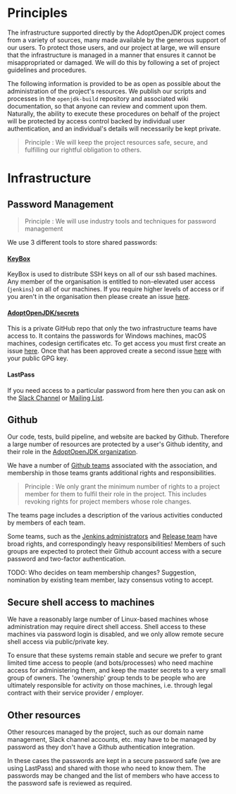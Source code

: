 # Principles

The infrastructure supported directly by the AdoptOpenJDK project comes from a variety of sources, many made available by the generous support of our users.  To protect those users, and our project at large, we will ensure that the infrastructure is managed in a manner that ensures it cannot be misappropriated or damaged.  We will do this by following a set of project guidelines and procedures.

The following information is provided to be as open as possible about the administration of the project's resources.  We publish our scripts and processes in the `openjdk-build` repository and associated wiki documentation, so that anyone can review and comment upon them.  Naturally, the ability to execute these procedures on behalf of the project will be protected by access control backed by individual user authentication, and an individual's details will necessarily be kept private.

> Principle : We will keep the project resources safe, secure, and fulfilling our rightful obligation to others.

# Infrastructure

## Password Management

> Principle : We will use industry tools and techniques for password management

We use 3 different tools to store shared passwords:

#### [KeyBox](https://keybox.adoptopenjdk.net)
KeyBox is used to distribute SSH keys on all of our ssh based machines. Any member of the organisation is entitled to non-elevated user access (`jenkins`) on all of our machines. If you require higher levels of access or if you aren't in the organisation then please create an issue [here](https://github.com/AdoptOpenJDK/openjdk-infrastructure/issues/new).

#### [AdoptOpenJDK/secrets](https://github.com/AdoptOpenJDK/secrets)
This is a private GitHub repo that only the two infrastructure teams have access to. It contains the passwords for Windows machines, macOS machines, codesign certificates etc. To get access you must first create an issue [here](https://github.com/AdoptOpenJDK/openjdk-infrastructure/issues/new). Once that has been approved create a second issue [here](https://github.com/AdoptOpenJDK/secrets/issues/new) with your public GPG key.

#### LastPass
If you need access to a particular password from here then you can ask on the [Slack Channel](https://adoptopenjdk.slack.com) or [Mailing List](http://mail.openjdk.java.net/mailman/listinfo/adoption-discuss).

## Github

Our code, tests, build pipeline, and website are backed by Github.  Therefore a large number of resources are protected by a user's Github identity, and their role in the [AdoptOpenJDK organization](https://github.com/AdoptOpenJDK).

We have a number of [Github teams](https://github.com/orgs/AdoptOpenJDK/teams) associated with the association, and membership in those teams grants additional rights and responsibilities.

> Principle : We only grant the minimum number of rights to a project member for them to fulfil their role in the project.  This includes revoking rights for project members whose role changes.

The teams page includes a description of the various activities conducted by members of each team.

Some teams, such as the [Jenkins administrators](https://github.com/orgs/AdoptOpenJDK/teams/jenkins-admins) and [Release team](https://github.com/orgs/AdoptOpenJDK/teams/release) have broad rights, and correspondingly heavy responsibilities!  Members of such groups are expected to protect their Github account access with a secure password and two-factor authentication.

TODO: Who decides on team membership changes?  Suggestion, nomination by existing team member, lazy consensus voting to accept.

## Secure shell access to machines

We have a reasonably large number of Linux-based machines whose administration may require direct shell access.  Shell access to these machines via password login is disabled, and we only allow remote secure shell access via public/private key.

To ensure that these systems remain stable and secure we prefer to grant limited time access to people (and bots/processes) who need machine access for administering them, and keep the master secrets to a very small group of owners. The 'ownership' group tends to be people who are ultimately responsible for activity on those machines, i.e. through legal contract with their service provider / employer.

## Other resources

Other resources managed by the project, such as our domain name management, Slack channel accounts, etc. may have to be managed by password as they don't have a Github authentication integration.

In these cases the passwords are kept in a secure password safe (we are using LastPass) and shared with those who need to know them.  The passwords may be changed and the list of members who have access to the password safe is reviewed as required.